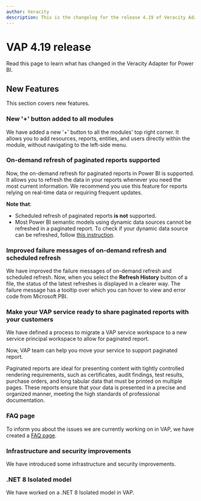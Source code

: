 ```yaml
---
author: Veracity
description: This is the changelog for the release 4.19 of Veracity Adapter for Power BI (VAP).
---
```

# VAP 4.19 release

Read this page to learn what has changed in the Veracity Adapter for Power BI. 

## New Features
This section covers new features.

### New '+' button added to all modules
We have added a new '+' button to all the modules' top right corner. It allows you to add resources, reports, entities, and users directly within the module, without navigating to the left-side menu.

### On-demand refresh of paginated reports supported
Now, the on-demand refresh for paginated reports in Power BI is supported. It allows you to refresh the data in your reports whenever you need the most current information. We recommend you use this feature for reports relying on real-time data or requiring frequent updates.

**Note that**:
* Scheduled refresh of paginated reports **is not** supported.
* Most Power BI semantic models using dynamic data sources cannot be refreshed in a paginated report. To check if your dynamic data source can be refreshed, follow [this instruction](https://learn.microsoft.com/en-us/power-bi/connect-data/refresh-data#refresh-and-dynamic-data-sources).

### Improved failure messages of on-demand refresh and scheduled refresh
We have improved the failure messages of on-demand refresh and scheduled refresh. Now, when you select the **Refresh History** button of a file, the status of the latest refreshes is displayed in a clearer way. The failure message has a tooltip over which you can hover to view and error code from Microsoft PBI.

### Make your VAP service ready to share paginated reports with your customers
We have defined a process to migrate a VAP service workspace to a new service principal workspace to allow for paginated report. 

Now, VAP team can help you move your service to support paginated report. 

Paginated reports are ideal for presenting content with tightly controlled rendering requirements, such as certificates, audit findings, test results, purchase orders, and long tabular data that must be printed on multiple pages. These reports ensure that your data is presented in a precise and organized manner, meeting the high standards of professional documentation.

### FAQ page
To inform you about the issues we are currently working on in VAP, we have created a [FAQ page](https://community.veracity.com/t/are-there-any-known-vap-issues/260).

### Infrastructure and security improvements
We have introduced some infrastructure and security improvements.

### .NET 8 Isolated model
We have worked on a .NET 8 Isolated model in VAP.